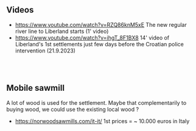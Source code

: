 

Videos
------
* https://www.youtube.com/watch?v=RZQ86knM5xE The new regular river line to Liberland starts (1' video)
* https://www.youtube.com/watch?v=ihgT_8F1BX8 14' video of Liberland's 1st settlements just few days before the Croatian police intervention (21.9.2023)
<br>
<br>

Mobile sawmill
--------------
A lot of wood is used for the settlement.
Maybe that complementarily to buying wood, we could use the existing local wood ?

* https://norwoodsawmills.com/it-it/ 1st prices = ~ 10.000 euros in Italy



